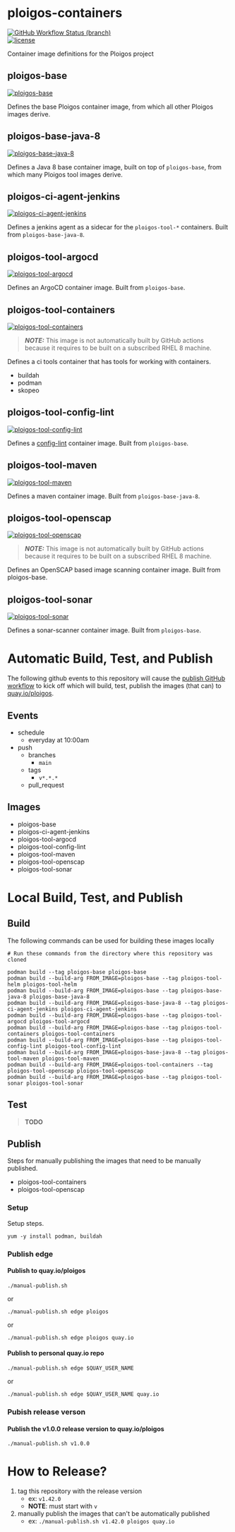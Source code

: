 # ploigos-containers
[![GitHub Workflow Status (branch)](https://img.shields.io/github/workflow/status/rhtconsulting/ploigos-containers/publish/main?label=publish%3A%20edge&logo=github-actions)](https://github.com/rhtconsulting/ploigos-containers/actions?query=workflow%3Apublish+branch%3Amain)
<br />
[![license](https://img.shields.io/github/license/rhtconsulting/ploigos-containers)](LICENSE)

Container image definitions for the Ploigos project

## ploigos-base
[![ploigos-base](https://img.shields.io/badge/quay.io-ploigos--base-lightgrey?logo=open-containers-initiative)](https://quay.io/repository/ploigos/ploigos-base)

Defines the base Ploigos container image, from which all other Ploigos images derive.

## ploigos-base-java-8
[![ploigos-base-java-8](https://img.shields.io/badge/quay.io-ploigos--base--java--8-lightgrey?logo=open-containers-initiative)](https://quay.io/repository/ploigos/ploigos-base)

Defines a Java 8 base container image, built on top of `ploigos-base`, from which many Ploigos tool images derive.

## ploigos-ci-agent-jenkins
[![ploigos-ci-agent-jenkins](https://img.shields.io/badge/quay.io-ploigos--ci--agent--jenkins-lightgrey?logo=open-containers-initiative)](https://quay.io/repository/ploigos/ploigos-ci-agent-jenkins)

Defines a jenkins agent as a sidecar for the `ploigos-tool-*` containers. Built from `ploigos-base-java-8`.

## ploigos-tool-argocd
[![ploigos-tool-argocd](https://img.shields.io/badge/quay.io-ploigos--tool--argocd-lightgrey?logo=open-containers-initiative)](https://quay.io/repository/ploigos/ploigos-tool-argocd)

Defines an ArgoCD container image. Built from `ploigos-base`.

## ploigos-tool-containers
[![ploigos-tool-containers](https://img.shields.io/badge/quay.io-ploigos--tool--containers-lightgrey?logo=open-containers-initiative)](https://quay.io/repository/ploigos/ploigos-tool-containers)

> **_NOTE:_** This image is not automatically built by GitHub actions because it requires to be built on a subscribed RHEL 8 machine.

Defines a ci tools container that has tools for working with containers.
* buildah
* podman
* skopeo

## ploigos-tool-config-lint
[![ploigos-tool-config-lint](https://img.shields.io/badge/quay.io-ploigos--tool--config--lint-lightgrey?logo=open-containers-initiative)](https://quay.io/repository/ploigos/ploigos-tool-config-lint)

Defines a [config-lint](https://github.com/stelligent/config-lint) container image. Built from `ploigos-base`.

## ploigos-tool-maven
[![ploigos-tool-maven](https://img.shields.io/badge/quay.io-ploigos--tool--maven-lightgrey?logo=open-containers-initiative)](https://quay.io/repository/ploigos/ploigos-tool-maven)

Defines a maven container image. Built from `ploigos-base-java-8`.

## ploigos-tool-openscap
[![ploigos-tool-openscap](https://img.shields.io/badge/quay.io-ploigos--tool--openscap-lightgrey?logo=open-containers-initiative)](https://quay.io/repository/ploigos/ploigos-tool-openscap)

> **_NOTE:_** This image is not automatically built by GitHub actions because it requires to be built on a subscribed RHEL 8 machine.

Defines an OpenSCAP based image scanning container image. Built from ploigos-base.

## ploigos-tool-sonar
[![ploigos-tool-sonar](https://img.shields.io/badge/quay.io-ploigos--tool--sonar-lightgrey?logo=open-containers-initiative)](https://quay.io/repository/ploigos/ploigos-tool-sonar)

Defines a sonar-scanner container image. Built from `ploigos-base`.

# Automatic Build, Test, and Publish

The following github events to this repository will cause the
[publish GitHub workflow](https://github.com/rhtconsulting/ploigos-containers/actions?query=workflow%3Apublish)
to kick off which will build, test, publish the images (that can) to [quay.io/ploigos](https://quay.io/organization/ploigos).

## Events
* schedule
  - everyday at 10:00am
* push
  - branches
    * `main`
  - tags
    * `v*.*.*`
  - pull_request

## Images

* ploigos-base
* ploigos-ci-agent-jenkins
* ploigos-tool-argocd
* ploigos-tool-config-lint
* ploigos-tool-maven
* ploigos-tool-openscap
* ploigos-tool-sonar

# Local Build, Test, and Publish

## Build

The following commands can be used for building these images locally

```
# Run these commands from the directory where this repository was cloned

podman build --tag ploigos-base ploigos-base
podman build --build-arg FROM_IMAGE=ploigos-base --tag ploigos-tool-helm ploigos-tool-helm
podman build --build-arg FROM_IMAGE=ploigos-base --tag ploigos-base-java-8 ploigos-base-java-8
podman build --build-arg FROM_IMAGE=ploigos-base-java-8 --tag ploigos-ci-agent-jenkins ploigos-ci-agent-jenkins
podman build --build-arg FROM_IMAGE=ploigos-base --tag ploigos-tool-argocd ploigos-tool-argocd
podman build --build-arg FROM_IMAGE=ploigos-base --tag ploigos-tool-containers ploigos-tool-containers
podman build --build-arg FROM_IMAGE=ploigos-base --tag ploigos-tool-config-lint ploigos-tool-config-lint
podman build --build-arg FROM_IMAGE=ploigos-base-java-8 --tag ploigos-tool-maven ploigos-tool-maven
podman build --build-arg FROM_IMAGE=ploigos-tool-containers --tag ploigos-tool-openscap ploigos-tool-openscap
podman build --build-arg FROM_IMAGE=ploigos-base --tag ploigos-tool-sonar ploigos-tool-sonar
```
## Test

> **TODO**

## Publish
Steps for manually publishing the images that need to be manually published.

* ploigos-tool-containers
* ploigos-tool-openscap

### Setup
Setup steps.
```
yum -y install podman, buildah
```

### Publish edge

#### Publish to quay.io/ploigos
```
./manual-publish.sh
```
or
```
./manual-publish.sh edge ploigos
```
or
```
./manual-publish.sh edge ploigos quay.io
```

#### Publish to personal quay.io repo
```
./manual-publish.sh edge $QUAY_USER_NAME
```
or
```
./manual-publish.sh edge $QUAY_USER_NAME quay.io
```

### Pubish release verson

#### Publish the v1.0.0 release version to quay.io/ploigos
```
./manual-publish.sh v1.0.0
```

# How to Release?

1. tag this repository with the release version
   * ex: `v1.42.0`
   * __NOTE__: must start with `v`
2. manually publish the images that can't be automatically published
   * ex: `./manual-publish.sh v1.42.0 ploigos quay.io`
